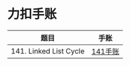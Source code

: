 # 力扣手账

| 题目        | 手账           | 
| ------------- |:-------------:| 
| 141. Linked List Cycle   | [141手账](https://github.com/shanmo/leetcode-journal/blob/main/journal/141%20linked%20list%20cycle.pdf) | 
